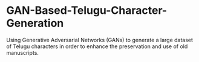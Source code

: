 # GAN-Based-Telugu-Character-Generation
Using Generative Adversarial Networks (GANs) to generate a large dataset of Telugu characters in order to enhance the preservation and use of old manuscripts.
